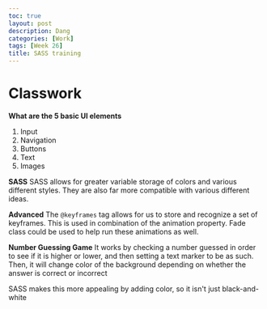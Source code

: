 ```yaml
---
toc: true
layout: post
description: Dang
categories: [Work]
tags: [Week 26]
title: SASS training
---
```


# Classwork

**What are the 5 basic UI elements**
1. Input
2. Navigation
3. Buttons
4. Text
5. Images


**SASS**
SASS allows for greater variable storage of colors and various different styles. They are also far more compatible with various different ideas. 

**Advanced**
The `@keyframes` tag allows for us to store and recognize a set of keyframes. This is used in combination of the animation property. Fade class could be used to help run these animations as well.

**Number Guessing Game**
It works by checking a number guessed in order to see if it is higher or lower, and then setting a text marker to be as such. Then, it will change color of the background depending on whether the answer is correct or incorrect

SASS makes this more appealing by adding color, so it isn't just black-and-white